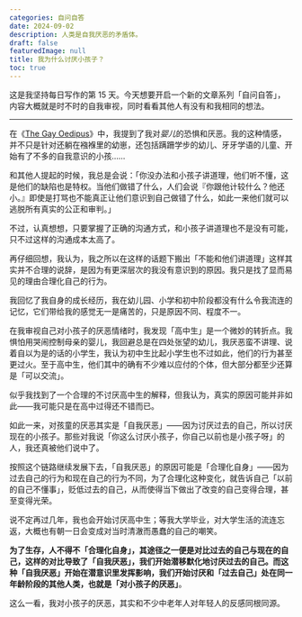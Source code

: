 ```yaml
---
categories: 自问自答
date: 2024-09-02
description: 人类是自我厌恶的矛盾体。
draft: false
featuredImage: null
title: 我为什么讨厌小孩子？
toc: true
---
```






这是我坚持每日写作的第 15 天。今天想要开启一个新的文章系列「自问自答」，内容大概就是时不时的自我审视，同时看看其他人有没有和我相同的想法。

---

在《[The Gay Oedipus](/posts/the-gay-oedipus/)》中，我提到了我对*婴儿*的恐惧和厌恶。我的这种情感，并不只是针对还躺在襁褓里的幼崽，还包括蹒跚学步的幼儿、牙牙学语的儿童、开始有了不多的自我意识的小孩……

和其他人提起的时候，我总是会说：「你没办法和小孩子讲道理，他们听不懂，这是他们的缺陷也是特权。当他们做错了什么，人们会说『你跟他计较什么？他还小。』即使是打骂也不能真正让他们意识到自己做错了什么，如此一来他们就可以逃脱所有真实的公正和审判。」

不过，认真想想，只要掌握了正确的沟通方式，和小孩子讲道理也不是没有可能，只不过这样的沟通成本太高了。

再仔细回想，我认为，我之所以在这样的话题下搬出「不能和他们讲道理」这样其实并不合理的说辞，是因为有更深层次的我没有意识到的原因。我只是找了显而易见的理由合理化自己的行为。

我回忆了我自身的成长经历，我在幼儿园、小学和初中阶段都没有什么令我流连的记忆，它们带给我的感觉无一是痛苦的，只是原因不同、程度不一。

在我审视自己对小孩子的厌恶情绪时，我发现「高中生」是一个微妙的转折点。我惧怕用哭闹控制母亲的婴儿，我回避总是在四处张望的幼儿，我厌恶蛮不讲理、说着自以为是的话的小学生，我认为初中生比起小学生也不过如此，他们的行为甚至更过火。至于高中生，他们其中的确有不少难以应付的个体，但大部分都至少还算是「可以交流」。

似乎我找到了一个合理的不讨厌高中生的解释，但我认为，真实的原因可能并非如此——我可能只是在高中过得还不错而已。

如此一来，对孩童的厌恶其实是「自我厌恶」——因为讨厌过去的自己，所以讨厌现在的小孩子。那些对我说「你这么讨厌小孩子，你自己以前也是小孩子呀」的人，我还真被他们说中了。

按照这个链路继续发展下去，「自我厌恶」的原因可能是「合理化自身」——因为过去自己的行为和现在自己的行为不同，为了合理化这种变化，就告诉自己「以前的自己不懂事」，贬低过去的自己，从而使得当下做出了改变的自己变得合理，甚至变得光荣。

说不定再过几年，我也会开始讨厌高中生；等我大学毕业，对大学生活的流连忘返，大概也有朝一日会变成对当时清澈而愚蠢的自己的嘲笑。

**为了生存，人不得不「合理化自身」，其途径之一便是对比过去的自己与现在的自己，这样的对比导致了「自我厌恶」，我们开始潜移默化地讨厌过去的自己。而这种「自我厌恶」开始在潜意识里发挥影响，我们开始讨厌和「过去自己」处在同一年龄阶段的其他人类，也就是「对小孩子的厌恶」**。

这么一看，我对小孩子的厌恶，其实和不少中老年人对年轻人的反感同根同源。
